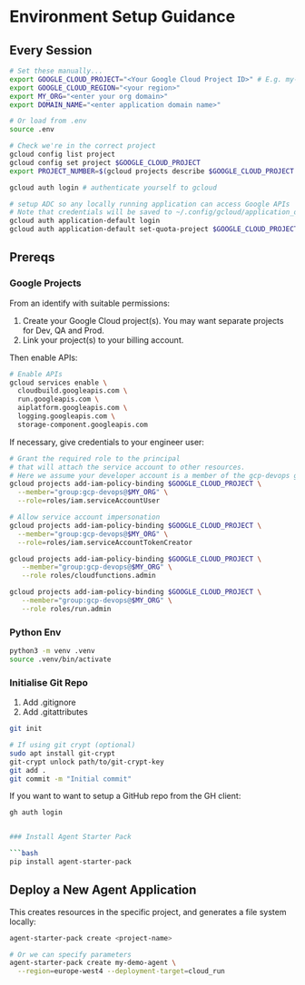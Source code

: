 # Environment Setup Guidance

## Every Session

```bash
# Set these manually...
export GOOGLE_CLOUD_PROJECT="<Your Google Cloud Project ID>" # E.g. my-gen-ai-dev
export GOOGLE_CLOUD_REGION="<your region>"
export MY_ORG="<enter your org domain>"
export DOMAIN_NAME="<enter application domain name>"

# Or load from .env
source .env

# Check we're in the correct project
gcloud config list project
gcloud config set project $GOOGLE_CLOUD_PROJECT
export PROJECT_NUMBER=$(gcloud projects describe $GOOGLE_CLOUD_PROJECT --format="value(projectNumber)")

gcloud auth login # authenticate yourself to gcloud

# setup ADC so any locally running application can access Google APIs
# Note that credentials will be saved to ~/.config/gcloud/application_default_credentials.json
gcloud auth application-default login
gcloud auth application-default set-quota-project $GOOGLE_CLOUD_PROJECT
```

## Prereqs

### Google Projects

From an identify with suitable permissions:

1. Create your Google Cloud project(s). You may want separate projects for Dev, QA and Prod.
1. Link your project(s) to your billing account.

Then enable APIs:

```bash
# Enable APIs
gcloud services enable \
  cloudbuild.googleapis.com \
  run.googleapis.com \
  aiplatform.googleapis.com \
  logging.googleapis.com \
  storage-component.googleapis.com
```

If necessary, give credentials to your engineer user:

```bash
# Grant the required role to the principal
# that will attach the service account to other resources.
# Here we assume your developer account is a member of the gcp-devops group.
gcloud projects add-iam-policy-binding $GOOGLE_CLOUD_PROJECT \
  --member="group:gcp-devops@$MY_ORG" \
  --role=roles/iam.serviceAccountUser

# Allow service account impersonation
gcloud projects add-iam-policy-binding $GOOGLE_CLOUD_PROJECT \
  --member="group:gcp-devops@$MY_ORG" \
  --role=roles/iam.serviceAccountTokenCreator

gcloud projects add-iam-policy-binding $GOOGLE_CLOUD_PROJECT \
   --member="group:gcp-devops@$MY_ORG" \
   --role roles/cloudfunctions.admin

gcloud projects add-iam-policy-binding $GOOGLE_CLOUD_PROJECT \
   --member="group:gcp-devops@$MY_ORG" \
   --role roles/run.admin
```

### Python Env

```bash
python3 -m venv .venv
source .venv/bin/activate
```

### Initialise Git Repo

1. Add .gitignore
1. Add .gitattributes

```bash
git init

# If using git crypt (optional)
sudo apt install git-crypt
git-crypt unlock path/to/git-crypt-key
git add .
git commit -m "Initial commit"
```

If you want to want to setup a GitHub repo from the GH client:

```bash
gh auth login


### Install Agent Starter Pack

```bash
pip install agent-starter-pack
```

## Deploy a New Agent Application

This creates resources in the specific project, and generates a file system locally:

```bash
agent-starter-pack create <project-name>

# Or we can specify parameters
agent-starter-pack create my-demo-agent \
  --region=europe-west4 --deployment-target=cloud_run
```
